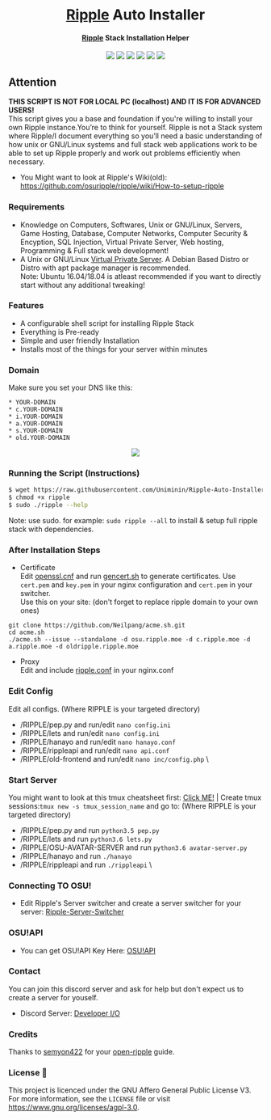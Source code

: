 <h1 align="center">
  <a href=https://ripple.moe>Ripple</a> Auto Installer
</h1>
<h4 align="center"><a href=https://ripple.moe>Ripple</a> Stack Installation Helper</h4>

<p align="center">
  <img src="https://img.shields.io/badge/Maintained%3F-Yes-green?style=for-the-badge">
  <img src="https://img.shields.io/github/license/Uniminin/Ripple-Auto-Installer?style=for-the-badge">
  <img src="https://img.shields.io/github/issues/Uniminin/Ripple-Auto-Installer?color=violet&style=for-the-badge">
  <img src="https://img.shields.io/github/stars/Uniminin/Ripple-Auto-Installer?style=for-the-badge">
  <img src="https://img.shields.io/github/forks/Uniminin/Ripple-Auto-Installer?color=teal&style=for-the-badge">
  <img src="https://ripple.moe/static/logos/logo.svg">
</p>

## Attention
<b>**THIS SCRIPT IS NOT FOR LOCAL PC (localhost) AND IT IS FOR ADVANCED USERS!**</b><br>
This script gives you a base and foundation if you're willing to install your own Ripple instance.You’re to think for yourself. Ripple is not a Stack system where Ripple/I document everything so you’ll need a basic understanding of how unix or GNU/Linux systems and full stack web applications work to be able to set up Ripple properly and work out problems efficiently when necessary.
* You Might want to look at Ripple's Wiki(old): https://github.com/osuripple/ripple/wiki/How-to-setup-ripple

### Requirements
* Knowledge on Computers, Softwares, Unix or GNU/Linux, Servers, Game Hosting, Database, Computer Networks, Computer Security & Encyption, SQL Injection, Virtual Private Server, Web hosting, Programming & Full stack web development!
* A Unix or GNU/Linux <a href=https://en.wikipedia.org/wiki/Virtual_private_server>Virtual Private Server</a>. A Debian Based Distro or Distro with apt package manager is recommended.<br>
Note: Ubuntu 16.04/18.04 is atleast recommended if you want to directly start without any additional tweaking!<br>

### Features
* A configurable shell script for installing Ripple Stack
* Everything is Pre-ready 
* Simple and user friendly Installation
* Installs most of the things for your server within minutes

### Domain
Make sure you set your DNS like this:
```
* YOUR-DOMAIN
* c.YOUR-DOMAIN
* i.YOUR-DOMAIN
* a.YOUR-DOMAIN
* s.YOUR-DOMAIN
* old.YOUR-DOMAIN
```

<p align="center">
  <img src="https://i.imgur.com/0ksWZR9.png"/>
</p>

### Running the Script (Instructions)
```bash
$ wget https://raw.githubusercontent.com/Uniminin/Ripple-Auto-Installer/master/Main/ripple
$ chmod +x ripple
$ sudo ./ripple --help
```
Note: use sudo. for example: `sudo ripple --all` to install & setup full ripple stack with dependencies.

### After Installation Steps
* Certificate  
Edit <a href=https://github.com/Uniminin/Ripple-Auto-Installer/blob/master/Main/openssl.cnf>openssl.cnf</a> and run <a href=https://github.com/Uniminin/Ripple-Auto-Installer/blob/master/Main/gencert.sh>gencert.sh</a> to generate certificates. Use `cert.pem` and `key.pem` in your nginx configuration and `cert.pem` in your switcher.  
Use this on your site: (don't forget to replace ripple domain to your own ones)
```
git clone https://github.com/Neilpang/acme.sh.git
cd acme.sh
./acme.sh --issue --standalone -d osu.ripple.moe -d c.ripple.moe -d a.ripple.moe -d oldripple.ripple.moe
```  
* Proxy  
Edit and include <a href=https://github.com/Uniminin/Ripple-Auto-Installer/blob/master/Main/ripple.conf>ripple.conf</a> in your nginx.conf

### Edit Config
Edit all configs. (Where RIPPLE is your targeted directory)
* /RIPPLE/pep.py and run/edit `nano config.ini`
* /RIPPLE/lets and run/edit `nano config.ini`
* /RIPPLE/hanayo and run/edit `nano hanayo.conf`
* /RIPPLE/rippleapi and run/edit `nano api.conf`
* /RIPPLE/old-frontend and run/edit `nano inc/config.php` \

### Start Server
You might want to look at this tmux cheatsheet first: <a href=https://tmuxcheatsheet.com/v>Click ME!</a> |
Create tmux sessions:`tmux new -s tmux_session_name` and go to: (Where RIPPLE is your targeted directory)
* /RIPPLE/pep.py and run `python3.5 pep.py`
* /RIPPLE/lets and run `python3.6 lets.py`
* /RIPPLE/OSU-AVATAR-SERVER and run `python3.6 avatar-server.py`
* /RIPPLE/hanayo and run `./hanayo`
* /RIPPLE/rippleapi and run `./rippleapi` \

### Connecting TO OSU!
* Edit Ripple's Server switcher and create a server switcher for your server: <a href=https://zxq.co/ripple/ripple-server-switcher>Ripple-Server-Switcher</a>

### OSU!API
* You can get OSU!API Key Here: <a href=https://old.ppy.sh/p/api>OSU!API</a>

### Contact
You can join this discord server and ask for help but don't expect us to create a server for youself.
* Discord Server: <a href=https://discord.gg/bA8pDFX>Developer I/O</a>

### Credits
Thanks to <a href=https://github.com/semyon422>semyon422</a> for your <a href=https://github.com/semyon422/open-ripple>open-ripple</a> guide.

### License :scroll:
This project is licenced under the GNU Affero General Public License V3. For more information, see the `LICENSE` file or visit https://www.gnu.org/licenses/agpl-3.0.
